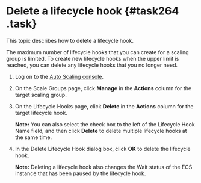# Delete a lifecycle hook {#task264 .task}

This topic describes how to delete a lifecycle hook.

The maximum number of lifecycle hooks that you can create for a scaling group is limited. To create new lifecycle hooks when the upper limit is reached, you can delete any lifecycle hooks that you no longer need.

1.  Log on to the [Auto Scaling console](https://partners-intl.console.aliyun.com/#/ess). 
2.  On the Scale Groups page, click **Manage** in the **Actions** column for the target scaling group. 
3.  On the Lifecycle Hooks page, click **Delete** in the **Actions** column for the target lifecycle hook. 

    **Note:** You can also select the check box to the left of the Lifecycle Hook Name field, and then click **Delete** to delete multiple lifecycle hooks at the same time.

4.  In the Delete Lifecycle Hook dialog box, click **OK** to delete the lifecycle hook. 

    **Note:** Deleting a lifecycle hook also changes the Wait status of the ECS instance that has been paused by the lifecycle hook.


